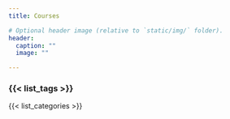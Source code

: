 ```yaml
---
title: Courses

# Optional header image (relative to `static/img/` folder).
header:
  caption: ""
  image: ""

---
```



### {{< list_tags >}}




{{< list_categories >}}



